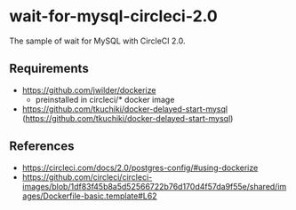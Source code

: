 # wait-for-mysql-circleci-2.0

The sample of wait for MySQL with CircleCI 2.0.

## Requirements

- https://github.com/jwilder/dockerize
    - preinstalled in circleci/* docker image
- https://github.com/tkuchiki/docker-delayed-start-mysql (https://github.com/tkuchiki/docker-delayed-start-mysql)

## References

- https://circleci.com/docs/2.0/postgres-config/#using-dockerize
- https://github.com/circleci/circleci-images/blob/1df83f45b8a5d52566722b76d170d4f57da9f55e/shared/images/Dockerfile-basic.template#L62
